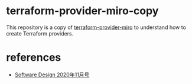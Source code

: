 # terraform-provider-miro-copy
This repository is a copy of [terraform-provider-miro](https://github.com/Miro-Ecosystem/terraform-provider-miro) to understand how to create Terraform providers.

# references
- [Software Design 2020年11月号](https://gihyo.jp/magazine/SD/archive/2020/202011)
